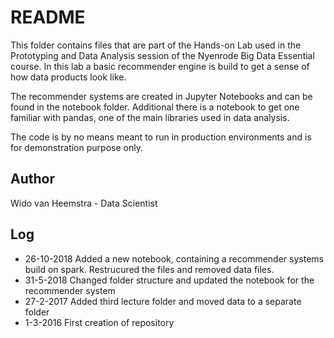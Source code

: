 # README
This folder contains files that are part of the Hands-on Lab used in the Prototyping and Data Analysis session of the Nyenrode Big Data Essential course. In this lab a basic recommender engine is build to get a sense of how data products look like.

The recommender systems are created in Jupyter Notebooks and can be found in the notebook folder. Additional there is a notebook to get one familiar with pandas, one of the main libraries used in data analysis.

The code is by no means meant to run in production environments and is for demonstration purpose only.

## Author
Wido van Heemstra - Data Scientist

## Log
- 26-10-2018 Added a new notebook, containing a recommender systems build on spark. Restrucured the files and removed data files.
- 31-5-2018 Changed folder structure and updated the notebook for the recommender system
- 27-2-2017 Added third lecture folder and moved data to a separate folder
- 1-3-2016 First creation of repository
